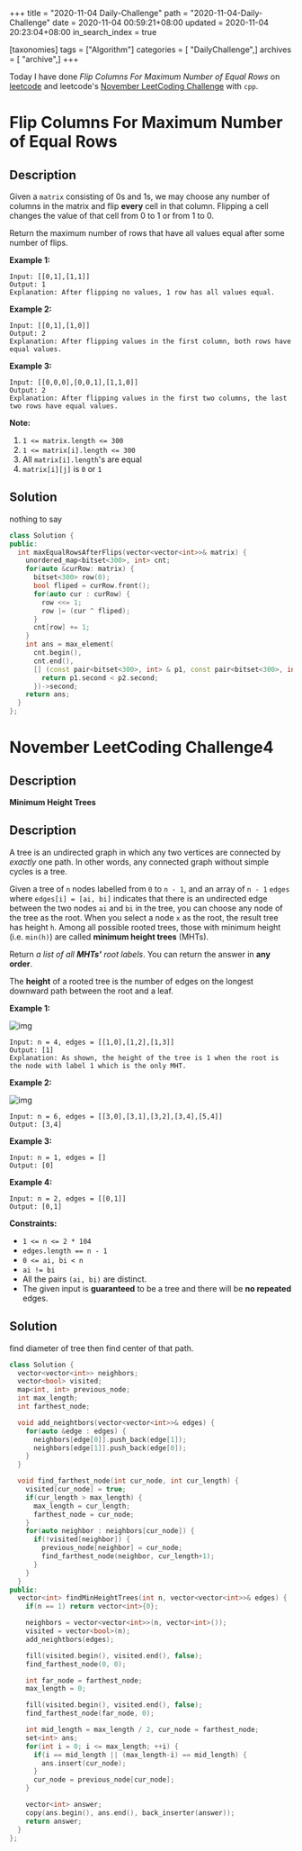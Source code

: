 +++
title = "2020-11-04 Daily-Challenge"
path = "2020-11-04-Daily-Challenge"
date = 2020-11-04 00:59:21+08:00
updated = 2020-11-04 20:23:04+08:00
in_search_index = true

[taxonomies]
tags = ["Algorithm"]
categories = [ "DailyChallenge",]
archives = [ "archive",]
+++

Today I have done *Flip Columns For Maximum Number of Equal Rows* on [leetcode](https://leetcode.com/problems/flip-columns-for-maximum-number-of-equal-rows/) and leetcode's [November LeetCoding Challenge](https://leetcode.com/explore/challenge/card/november-leetcoding-challenge/564/week-1-november-1st-november-7th/3519/) with `cpp`.

<!-- more -->

# Flip Columns For Maximum Number of Equal Rows

## Description

Given a `matrix` consisting of 0s and 1s, we may choose any number of columns in the matrix and flip **every** cell in that column. Flipping a cell changes the value of that cell from 0 to 1 or from 1 to 0.

Return the maximum number of rows that have all values equal after some number of flips.

**Example 1:**

```
Input: [[0,1],[1,1]]
Output: 1
Explanation: After flipping no values, 1 row has all values equal.
```

**Example 2:**

```
Input: [[0,1],[1,0]]
Output: 2
Explanation: After flipping values in the first column, both rows have equal values.
```

**Example 3:**

```
Input: [[0,0,0],[0,0,1],[1,1,0]]
Output: 2
Explanation: After flipping values in the first two columns, the last two rows have equal values.
```

**Note:**

1. `1 <= matrix.length <= 300`
2. `1 <= matrix[i].length <= 300`
3. All `matrix[i].length`'s are equal
4. `matrix[i][j]` is `0` or `1`

## Solution

nothing to say

``` cpp
class Solution {
public:
  int maxEqualRowsAfterFlips(vector<vector<int>>& matrix) {
    unordered_map<bitset<300>, int> cnt;
    for(auto &curRow: matrix) {
      bitset<300> row(0);
      bool fliped = curRow.front();
      for(auto cur : curRow) {
        row <<= 1;
        row |= (cur ^ fliped);
      }
      cnt[row] += 1;
    }
    int ans = max_element(
      cnt.begin(),
      cnt.end(),
      [] (const pair<bitset<300>, int> & p1, const pair<bitset<300>, int> & p2) {
        return p1.second < p2.second;
      })->second;
    return ans;
  }
};
```

# November LeetCoding Challenge4

## Description

**Minimum Height Trees**

## Description

A tree is an undirected graph in which any two vertices are connected by *exactly* one path. In other words, any connected graph without simple cycles is a tree.

Given a tree of `n` nodes labelled from `0` to `n - 1`, and an array of `n - 1` `edges` where `edges[i] = [ai, bi]` indicates that there is an undirected edge between the two nodes `ai` and `bi` in the tree, you can choose any node of the tree as the root. When you select a node `x` as the root, the result tree has height `h`. Among all possible rooted trees, those with minimum height (i.e. `min(h)`) are called **minimum height trees** (MHTs).

Return *a list of all **MHTs'** root labels*. You can return the answer in **any order**.

The **height** of a rooted tree is the number of edges on the longest downward path between the root and a leaf.

**Example 1:**

![img](https://assets.leetcode.com/uploads/2020/09/01/e1.jpg)

```
Input: n = 4, edges = [[1,0],[1,2],[1,3]]
Output: [1]
Explanation: As shown, the height of the tree is 1 when the root is the node with label 1 which is the only MHT.
```

**Example 2:**

![img](https://assets.leetcode.com/uploads/2020/09/01/e2.jpg)

```
Input: n = 6, edges = [[3,0],[3,1],[3,2],[3,4],[5,4]]
Output: [3,4]
```

**Example 3:**

```
Input: n = 1, edges = []
Output: [0]
```

**Example 4:**

```
Input: n = 2, edges = [[0,1]]
Output: [0,1]
```

**Constraints:**

- `1 <= n <= 2 * 104`
- `edges.length == n - 1`
- `0 <= ai, bi < n`
- `ai != bi`
- All the pairs `(ai, bi)` are distinct.
- The given input is **guaranteed** to be a tree and there will be **no repeated** edges.

## Solution

find diameter of tree then find center of that path.

``` cpp
class Solution {
  vector<vector<int>> neighbors;
  vector<bool> visited;
  map<int, int> previous_node; 
  int max_length;
  int farthest_node;

  void add_neightbors(vector<vector<int>>& edges) {
    for(auto &edge : edges) {
      neighbors[edge[0]].push_back(edge[1]);
      neighbors[edge[1]].push_back(edge[0]);
    }
  }

  void find_farthest_node(int cur_node, int cur_length) {
    visited[cur_node] = true;
    if(cur_length > max_length) {
      max_length = cur_length;
      farthest_node = cur_node;
    }
    for(auto neighbor : neighbors[cur_node]) {
      if(!visited[neighbor]) {
        previous_node[neighbor] = cur_node;
        find_farthest_node(neighbor, cur_length+1);
      }
    }
  }
public:
  vector<int> findMinHeightTrees(int n, vector<vector<int>>& edges) {
    if(n == 1) return vector<int>{0};

    neighbors = vector<vector<int>>(n, vector<int>());
    visited = vector<bool>(n);
    add_neightbors(edges);

    fill(visited.begin(), visited.end(), false);
    find_farthest_node(0, 0);

    int far_node = farthest_node;
    max_length = 0;

    fill(visited.begin(), visited.end(), false);
    find_farthest_node(far_node, 0);

    int mid_length = max_length / 2, cur_node = farthest_node;
    set<int> ans;
    for(int i = 0; i <= max_length; ++i) {
      if(i == mid_length || (max_length-i) == mid_length) {
        ans.insert(cur_node);
      }
      cur_node = previous_node[cur_node];
    }

    vector<int> answer;
    copy(ans.begin(), ans.end(), back_inserter(answer));
    return answer;
  }
};
```
